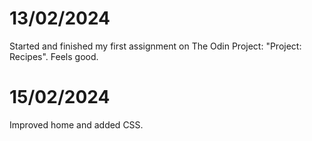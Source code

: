 # 13/02/2024
Started and finished my first assignment on The Odin Project: "Project: Recipes". Feels good.

# 15/02/2024
Improved home and added CSS.

